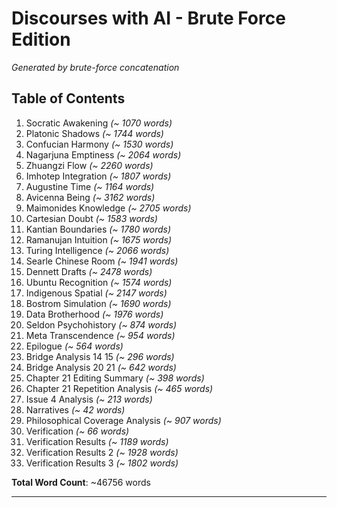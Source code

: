 # Discourses with AI - Brute Force Edition

*Generated by brute-force concatenation*

## Table of Contents

1. Socratic Awakening *(~    1070 words)*
2. Platonic Shadows *(~    1744 words)*
3. Confucian Harmony *(~    1530 words)*
4. Nagarjuna Emptiness *(~    2064 words)*
5. Zhuangzi Flow *(~    2260 words)*
6. Imhotep Integration *(~    1807 words)*
7. Augustine Time *(~    1164 words)*
8. Avicenna Being *(~    3162 words)*
9. Maimonides Knowledge *(~    2705 words)*
10. Cartesian Doubt *(~    1583 words)*
11. Kantian Boundaries *(~    1780 words)*
12. Ramanujan Intuition *(~    1675 words)*
13. Turing Intelligence *(~    2066 words)*
14. Searle Chinese Room *(~    1941 words)*
15. Dennett Drafts *(~    2478 words)*
16. Ubuntu Recognition *(~    1574 words)*
17. Indigenous Spatial *(~    2147 words)*
18. Bostrom Simulation *(~    1690 words)*
19. Data Brotherhood *(~    1976 words)*
20. Seldon Psychohistory *(~     874 words)*
21. Meta Transcendence *(~     954 words)*
22. Epilogue *(~     564 words)*
23. Bridge Analysis 14 15 *(~     296 words)*
24. Bridge Analysis 20 21 *(~     642 words)*
25. Chapter 21 Editing Summary *(~     398 words)*
26. Chapter 21 Repetition Analysis *(~     465 words)*
27. Issue 4 Analysis *(~     213 words)*
28. Narratives *(~      42 words)*
29. Philosophical Coverage Analysis *(~     907 words)*
30. Verification *(~      66 words)*
31. Verification Results *(~    1189 words)*
32. Verification Results 2 *(~    1928 words)*
33. Verification Results 3 *(~    1802 words)*

**Total Word Count**: ~46756 words

---

